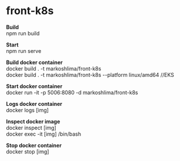 # front-k8s

**Build** <br />
npm run build

**Start** <br />
npm run serve

**Build docker container** <br />
docker build . -t markoshlima/front-k8s<br />
docker build . -t markoshlima/front-k8s --platform linux/amd64 //EKS

**Start docker container** <br />
docker run -it -p 5006:8080 -d markoshlima/front-k8s

**Logs docker container** <br />
docker logs [img]

**Inspect docker image** <br />
docker inspect [img] <br />
docker exec -it [img] /bin/bash

**Stop docker container** <br />
docker stop [img]
